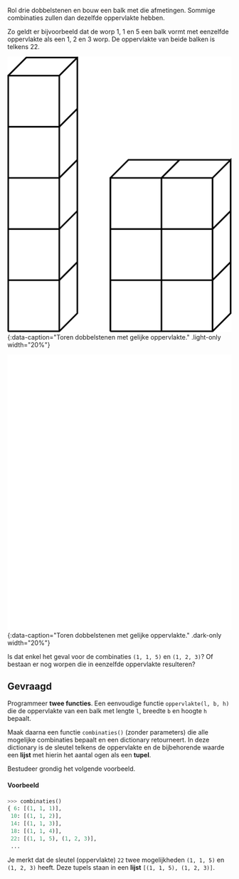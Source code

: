 Rol drie dobbelstenen en bouw een balk met die afmetingen. Sommige combinaties zullen dan dezelfde oppervlakte hebben.

Zo geldt er bijvoorbeeld dat de worp 1, 1 en 5 een balk vormt met eenzelfde oppervlakte als een 1, 2 en 3 worp. De oppervlakte van beide balken is telkens 22.

![Toren dobbelstenen met gelijke oppervlakte.](media/image.png "Toren dobbelstenen met gelijke oppervlakte."){:data-caption="Toren dobbelstenen met gelijke oppervlakte." .light-only width="20%"}

![Toren dobbelstenen met gelijke oppervlakte.](media/image_dark.png "Toren dobbelstenen met gelijke oppervlakte."){:data-caption="Toren dobbelstenen met gelijke oppervlakte." .dark-only width="20%"}

Is dat enkel het geval voor de combinaties `(1, 1, 5)` en `(1, 2, 3)`? Of bestaan er nog worpen die in eenzelfde oppervlakte resulteren?

## Gevraagd
Programmeer **twee functies**. Een eenvoudige functie `oppervlakte(l, b, h)` die de oppervlakte van een balk met lengte `l`, breedte `b` en hoogte `h` bepaalt.

Maak daarna een functie `combinaties()` (zonder parameters) die alle mogelijke combinaties bepaalt en een dictionary retourneert. In deze dictionary is de sleutel telkens de oppervlakte en de bijbehorende waarde een **lijst** met hierin het aantal ogen als een **tupel**.

Bestudeer grondig het volgende voorbeeld.

#### Voorbeeld

```python
>>> combinaties()
{ 6: [(1, 1, 1)], 
 10: [(1, 1, 2)], 
 14: [(1, 1, 3)],
 18: [(1, 1, 4)],
 22: [(1, 1, 5), (1, 2, 3)],
 ...
```

Je merkt dat de sleutel (oppervlakte) `22` twee mogelijkheden `(1, 1, 5)` en `(1, 2, 3)` heeft. Deze tupels staan in een **lijst** `[(1, 1, 5), (1, 2, 3)]`.